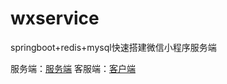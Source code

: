 # wxservice
springboot+redis+mysql快速搭建微信小程序服务端

服务端：[服务端](https://github.com/LaoADe/wxservice)
客服端：[客户端](https://github.com/LaoADe/wxapp)
